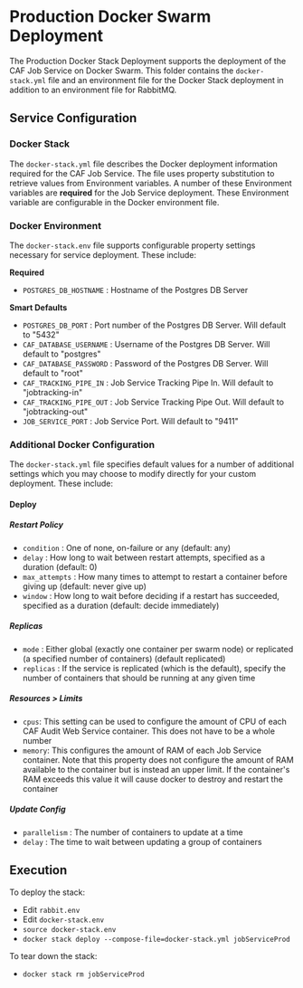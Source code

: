 # Production Docker Swarm Deployment

The Production Docker Stack Deployment supports the deployment of the CAF Job Service on Docker Swarm. This folder contains the `docker-stack.yml` file and an environment file for the Docker Stack deployment in addition to an environment file for RabbitMQ.

## Service Configuration

### Docker Stack
The `docker-stack.yml` file describes the Docker deployment information required for the CAF Job Service. The file uses property substitution to retrieve values from Environment variables. A number of these Environment variables are **required** for the Job Service deployment. These Environment variable are configurable in the Docker environment file.

### Docker Environment
The `docker-stack.env` file supports configurable property settings necessary for service deployment. These include:  

**Required**  
* `POSTGRES_DB_HOSTNAME` : Hostname of the Postgres DB Server  

**Smart Defaults**  
* `POSTGRES_DB_PORT` : Port number of the Postgres DB Server. Will default to "5432"  
* `CAF_DATABASE_USERNAME` : Username of the Postgres DB Server. Will default to "postgres"  
* `CAF_DATABASE_PASSWORD` : Password of the Postgres DB Server. Will default to "root"  
* `CAF_TRACKING_PIPE_IN` : Job Service Tracking Pipe In. Will default to "jobtracking-in"  
* `CAF_TRACKING_PIPE_OUT` : Job Service Tracking Pipe Out. Will default to "jobtracking-out"  
* `JOB_SERVICE_PORT` : Job Service Port. Will default to "9411"  

### Additional Docker Configuration
The `docker-stack.yml` file specifies default values for a number of additional settings which you may choose to modify directly for your custom deployment. These include:  

#### Deploy

##### Restart Policy
* `condition` : One of none, on-failure or any (default: any)
* `delay` : How long to wait between restart attempts, specified as a duration (default: 0)
* `max_attempts` : How many times to attempt to restart a container before giving up (default: never give up)
* `window` : How long to wait before deciding if a restart has succeeded, specified as a duration (default: decide immediately)

##### Replicas
* `mode` : Either global (exactly one container per swarm node) or replicated (a specified number of containers) (default replicated)
* `replicas` : If the service is replicated (which is the default), specify the number of containers that should be running at any given time

##### Resources > Limits
* `cpus`: This setting can be used to configure the amount of CPU of each CAF Audit Web Service container. This does not have to be a whole number
* `memory`: This configures the amount of RAM of each Job Service container. Note that this property does not configure the amount of RAM available to the container but is instead an upper limit. If the container's RAM exceeds this value it will cause docker to destroy and restart the container

##### Update Config
* `parallelism` : The number of containers to update at a time
* `delay` : The time to wait between updating a group of containers

## Execution

To deploy the stack:  
* Edit `rabbit.env`  
* Edit `docker-stack.env`  
* `source docker-stack.env`  
* `docker stack deploy --compose-file=docker-stack.yml jobServiceProd`  

To tear down the stack:  
* `docker stack rm jobServiceProd`